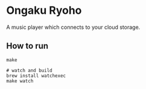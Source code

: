 # Ongaku Ryoho

A music player which connects to your cloud storage.



## How to run

```shell
make

# watch and build
brew install watchexec
make watch
```

